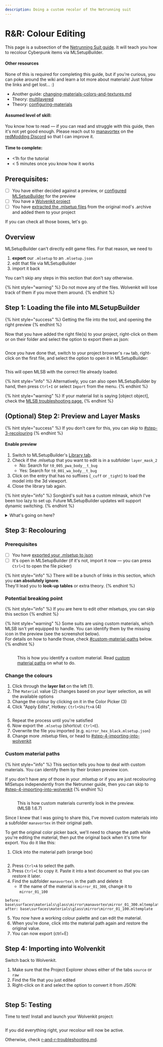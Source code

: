 ```yaml
---
description: Doing a custom recolor of the Netrunning suit
---
```


# R\&R: Colour Editing

This page is a subsection of the [Netrunning Suit guide](./). It will teach you how to recolour Cyberpunk items via MLSetupBuilder.

#### Other resources

None of this is required for completing this guide, but if you're curious, you can poke around the wiki and learn a lot more about materials! Just follow the links and get lost... :)

* Another guide: [changing-materials-colors-and-textures.md](../editing-existing-items/changing-materials-colors-and-textures.md "mention")
* Theory: [multilayered](../../../materials/multilayered/ "mention")
* Theory: [configuring-materials](../../../materials/configuring-materials/ "mention")&#x20;

#### **Assumed level of skill**:&#x20;

You know how to read — if you can read and struggle with this guide, then it's not yet good enough. Please reach out to [manavortex](https://app.gitbook.com/u/NfZBoxGegfUqB33J9HXuCs6PVaC3 "mention") on the [redModding Discord](https://discord.gg/redmodding) so that I can improve it.&#x20;

#### **Time to complete:**&#x20;

* <1h for the tutorial
* < 5 minutes once you know how it works

## Prerequisites:&#x20;

* [ ] You have either decided against a preview, or [configured MLSetupBuilder](./#netrunner-suit-preview) for the preview
* [ ] You have a [Wolvenkit project](r-and-r-your-own-wolvenkit-project.md)
* [ ] You have [extracted the .mlsetup files](r-and-r-your-own-wolvenkit-project.md#selected-files-recolour) from the original mod's .archive and added them to your project

If you can check all those boxes, let's go.

## Overview

MLSetupBuilder can't directly edit game files. For that reason, we need to&#x20;

1. **export** our `.mlsetup` to an `.mlsetup.json`
2. edit that file via MLSetupBuilder
3. import it back

You can't skip any steps in this section that don't say otherwise.

{% hint style="warning" %}
Do not move any of the files. Wolvenkit will lose track of them if you move them around.
{% endhint %}

## Step 1: Loading the file into MLSetupBuilder

{% hint style="success" %}
Getting the file into the tool, and opening the right preview
{% endhint %}

Now that you have added the right file(s) to your project, right-click on them or on their folder and select the option to export them as json:

<figure><img src="../../../../.gitbook/assets/netrunner_convert_to_json.png" alt=""><figcaption></figcaption></figure>

Once you have done that, switch to your project browser's `raw` tab, right-click on the first file, and select the option to open it in MLSetupBuilder:

<figure><img src="../../../../.gitbook/assets/netrunner_guide_open_in_mlsb.png" alt=""><figcaption></figcaption></figure>

This will open MLSB with the correct file already loaded.

{% hint style="info" %}
Alternatively, you can also open MLSetupBuilder by hand, then press `Ctrl+I` or select `Import` from the menu.
{% endhint %}

{% hint style="warning" %}
If your material list is saying \[object object], check the [MLSB troubleshooting page.](../../../modding-tools/mlsetup-builder/#help-my-layer-config-list-says-object-object)
{% endhint %}

## (Optional) Step 2: Preview and Layer Masks

{% hint style="success" %}
If you don't care for this, you can skip to [#step-3-recolouring](r-and-r-colour-editing.md#step-3-recolouring "mention")
{% endhint %}

#### Enable preview

1. Switch to MLSetupBuilder's [Library tab](../../../modding-tools/mlsetup-builder/#mlsb-library).
2. Check if the .mlsetup that you want to edit is in a subfolder `layer_mask_2`
   * No: Search for `t0_005_pwa_body__t_bug`
   * Yes: Search for `t0_001_wa_body__t_bug`
3. Click on the entry that has no suffixes (`_cuff` or `_tight`) to load the model into the 3d viewport.
4. Close the library tab again.

{% hint style="info" %}
Songbird's suit has a custom mlmask, which I've been too lazy to set up. Future MLSetupBuilder updates will support dynamic switching.
{% endhint %}

<details>

<summary>What's going on here? </summary>

This is an optional theory block. You can skip this box.

An `.mlsetup` is a list of 20 material definitions, which are projected on the 3d object like layers of paint. The [layer mask](../../../materials/multilayered/#what-is-the-mlmask) is a list of 20 cut-out stencils, which block out parts of the layer. (You can see a live example by clicking through the list of layers in MLSB!)

The layers will be applied in order: first Layer 0, then Layer 1, then Layer 2. This is how we can colour the arm stripes separately on `t0_001_wa_body__t_bug`.

If you want to know more, you can read up on the [multilayered](../../../materials/multilayered/ "mention") shader.

* Layer 0 will always be applied to the entire suit.&#x20;

</details>

## Step 3: Recolouring

### Prerequisites

* [ ] You have [exported your .mlsetup to json](r-and-r-colour-editing.md#step-1-loading-the-file-into-mlsetupbuilder)
* [ ] It's open in MLSetupBuilder (if it's not, import it now — you can press `Ctrl+I` to open the file picker)

{% hint style="info" %}
There will be a bunch of links in this section, which you **can absolutely ignore**. \
They'll lead you to **look-up tables** or extra theory.
{% endhint %}

### Potential breaking point

{% hint style="info" %}
If you are here to edit other mlsetups, you can skip this section
{% endhint %}

{% hint style="warning" %}
Some suits are using custom materials, which MLSB isn't yet equipped to handle. You can identify them by the missing icon in the preview (see the screenshot below). \
For details on how to handle those, check [#custom-material-paths](r-and-r-colour-editing.md#custom-material-paths "mention") below.
{% endhint %}

<figure><img src="../../../../.gitbook/assets/netrunners_mlsb_custom_materials.png" alt=""><figcaption><p>This is how you identify a custom material. Read <a href="r-and-r-colour-editing.md#custom-material-paths">custom material paths</a> on what to do.</p></figcaption></figure>

### Change the colours

1. Click through the **layer list** on the left (1).
2. The `Material` value (2) changes based on your layer selection, as will the available options
3. Change the colour by clicking on it in the Color Picker (3)
4. Click "Apply Edits", Hotkey: `Ctrl+Shift+A`  (4)

<figure><img src="../../../../.gitbook/assets/netrunner_guide_mlsb_interface.png" alt=""><figcaption></figcaption></figure>

5. Repeat the process until you're satisfied
6. Now export the `.mlsetup` (shortcut: `Ctrl+E`).&#x20;
7. Overwrite the file you imported (e.g. `mirror_hex_black.mlsetup.json`)
8. Change more .mlsetup files, or head to [#step-4-importing-into-wolvenkit](r-and-r-colour-editing.md#step-4-importing-into-wolvenkit "mention")

### Custom material paths

{% hint style="info" %}
This section tells you how to deal with custom materials. You can identify them by their broken preview icon.

If you don't have any of those in your .mlsetup or if you are just recolouring MlSetups independently from the Netrunner guide, then you can skip to [#step-4-importing-into-wolvenkit](r-and-r-colour-editing.md#step-4-importing-into-wolvenkit "mention")
{% endhint %}



<figure><img src="../../../../.gitbook/assets/netrunners_mlsb_custom_materials.png" alt=""><figcaption><p>This is how custom materials currently look in the preview. (MLSB 1.6.7)</p></figcaption></figure>

Since I knew that I was going to share this, I've moved custom materials into a subfolder `manavortex` in their original path.

To get the original color picker back, we'll need to change the path while you're editing the material, then put the original back when it's time for export. You do it like this:

1. Click into the material path (orange box)

<figure><img src="../../../../.gitbook/assets/netrunning_suits_mlsb_delete_subfolder.png" alt=""><figcaption></figcaption></figure>

2. Press `Ctrl+A` to select the path.
3. Press `Ctrl+C` to copy it. Paste it into a text document so that you can restore it later.
4. Find the subfolder `manavortex\` in the path and delete it
   * If the name of the material is `mirror_01_300`, change it to `mirror_01_100`

```
before: base\surfaces\materials\glass\mirror\manavortex\mirror_01_300.mltemplate
after: base\surfaces\materials\glass\mirror\mirror_01_100.mltemplate
```

5. You now have a working colour palette and can edit the material.&#x20;
6. When you're done, click into the material path again and restore the original value.&#x20;
7. You can now export (ctrl+E)

## Step 4: Importing into Wolvenkit

Switch back to Wolvenkit.

1. Make sure that the Project Explorer shows either of the tabs `source` or `raw`
2. Find the file that you just edited
3. Right-click on it and select the option to convert it from JSON:&#x20;

<figure><img src="https://820263885-files.gitbook.io/~/files/v0/b/gitbook-x-prod.appspot.com/o/spaces%2F-MP_ozZVx2gRZUPXkd4r%2Fuploads%2F8nYVzLTYtuuhoK4OuPRu%2Fimport_convert_from_json.png?alt=media&#x26;token=84af71fe-7601-4b2b-b244-4297e0bcf782" alt=""><figcaption></figcaption></figure>

## Step 5: Testing

Time to test! Install and launch your Wolvenkit project:

<figure><img src="https://files.gitbook.com/v0/b/gitbook-x-prod.appspot.com/o/spaces%2F-MP_ozZVx2gRZUPXkd4r%2Fuploads%2FUs6kZEwmFHhn8f8QCIKb%2Fwolvenkit_install_and_launch.png?alt=media&#x26;token=66c24ef4-0525-4476-80a2-aaf461f445ac" alt=""><figcaption></figcaption></figure>

If you did everything right, your recolour will now be active.&#x20;

Otherwise, check [r-and-r-troubleshooting.md](r-and-r-troubleshooting.md "mention").

